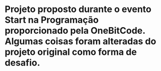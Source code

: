 # Projeto proposto durante o evento Start na Programação proporcionado pela OneBitCode. Algumas coisas foram alteradas do projeto original como forma de desafio. 
